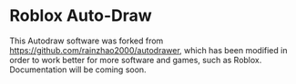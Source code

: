 # Roblox Auto-Draw
This Autodraw software was forked from https://github.com/rainzhao2000/autodrawer, which has been modified in order to work better for more software and games, such as Roblox.
Documentation will be coming soon.
